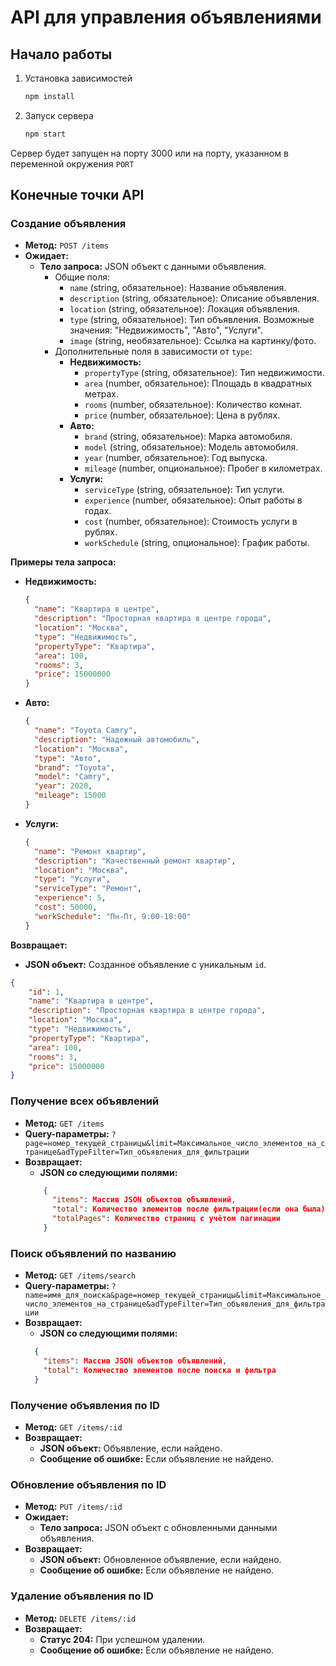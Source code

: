 # API для управления объявлениями

## Начало работы

1. Установка зависимостей

   ```bash
   npm install
   ```

2. Запуск сервера

   ```bash
   npm start
   ```

Сервер будет запущен на порту 3000 или на порту, указанном в переменной окружения `PORT`

## Конечные точки API

### Создание объявления

- **Метод:** `POST /items`
- **Ожидает:**
  - **Тело запроса:** JSON объект с данными объявления.
    - Общие поля:
      - `name` (string, обязательное): Название объявления.
      - `description` (string, обязательное): Описание объявления.
      - `location` (string, обязательное): Локация объявления.
      - `type` (string, обязательное): Тип объявления. Возможные значения: "Недвижимость", "Авто", "Услуги".
      - `image` (string, необязательное): Ссылка на картинку/фото.
    - Дополнительные поля в зависимости от `type`:
      - **Недвижимость:**
        - `propertyType` (string, обязательное): Тип недвижимости.
        - `area` (number, обязательное): Площадь в квадратных метрах.
        - `rooms` (number, обязательное): Количество комнат.
        - `price` (number, обязательное): Цена в рублях.
      - **Авто:**
        - `brand` (string, обязательное): Марка автомобиля.
        - `model` (string, обязательное): Модель автомобиля.
        - `year` (number, обязательное): Год выпуска.
        - `mileage` (number, опциональное): Пробег в километрах.
      - **Услуги:**
        - `serviceType` (string, обязательное): Тип услуги.
        - `experience` (number, обязательное): Опыт работы в годах.
        - `cost` (number, обязательное): Стоимость услуги в рублях.
        - `workSchedule` (string, опциональное): График работы.

**Примеры тела запроса:**

- **Недвижимость:**

  ```json
  {
  	"name": "Квартира в центре",
  	"description": "Просторная квартира в центре города",
  	"location": "Москва",
  	"type": "Недвижимость",
  	"propertyType": "Квартира",
  	"area": 100,
  	"rooms": 3,
  	"price": 15000000
  }
  ```

- **Авто:**

  ```json
  {
  	"name": "Toyota Camry",
  	"description": "Надежный автомобиль",
  	"location": "Москва",
  	"type": "Авто",
  	"brand": "Toyota",
  	"model": "Camry",
  	"year": 2020,
  	"mileage": 15000
  }
  ```

- **Услуги:**
  ```json
  {
  	"name": "Ремонт квартир",
  	"description": "Качественный ремонт квартир",
  	"location": "Москва",
  	"type": "Услуги",
  	"serviceType": "Ремонт",
  	"experience": 5,
  	"cost": 50000,
  	"workSchedule": "Пн-Пт, 9:00-18:00"
  }
  ```

**Возвращает:**

- **JSON объект:** Созданное объявление с уникальным `id`.

```json
{
	"id": 1,
	"name": "Квартира в центре",
	"description": "Просторная квартира в центре города",
	"location": "Москва",
	"type": "Недвижимость",
	"propertyType": "Квартира",
	"area": 100,
	"rooms": 3,
	"price": 15000000
}
```

### Получение всех объявлений

- **Метод:** `GET /items`
- **Query-параметры:**
  `?page=номер_текущей_страницы&limit=Максимальное_число_элементов_на_странице&adTypeFilter=Тип_объявления_для_фильтрации`
- **Возвращает:**
  - **JSON со следующими полями:**
  ```json
      {
        "items": Массив JSON объектов объявлений,
        "total": Количество элементов после фильтрации(если она была),
        "totalPages": Количество страниц с учётом пагинации
      }
  ```

### Поиск объявлений по названию

- **Метод:** `GET /items/search`
- **Query-параметры:**
  `?name=имя_для_поиска&page=номер_текущей_страницы&limit=Максимальное_число_элементов_на_странице&adTypeFilter=Тип_объявления_для_фильтрации`
- **Возвращает:**
  - **JSON со следующими полями:**
  ```json
    {
      "items": Массив JSON объектов объявлений,
      "total": Количество элементов после поиска и фильтра
    }
  ```

### Получение объявления по ID

- **Метод:** `GET /items/:id`
- **Возвращает:**
  - **JSON объект:** Объявление, если найдено.
  - **Сообщение об ошибке:** Если объявление не найдено.

### Обновление объявления по ID

- **Метод:** `PUT /items/:id`
- **Ожидает:**
  - **Тело запроса:** JSON объект с обновленными данными объявления.
- **Возвращает:**
  - **JSON объект:** Обновленное объявление, если найдено.
  - **Сообщение об ошибке:** Если объявление не найдено.

### Удаление объявления по ID

- **Метод:** `DELETE /items/:id`
- **Возвращает:**
  - **Статус 204:** При успешном удалении.
  - **Сообщение об ошибке:** Если объявление не найдено.
